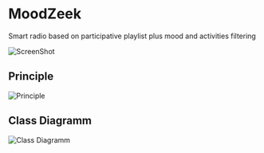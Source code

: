 MoodZeek
========

Smart radio based on participative playlist plus mood and activities filtering

![ScreenShot](https://raw.github.com/AlexMourousy/moodzeek/master/presentation/01%20PPT%20-%20PageGarde%20-%20v2.jpg)


Principle
---------

![Principle](https://raw.github.com/AlexMourousy/moodzeek/master/presentation/02%20PPT%20-%20Principes%20-%20v2.jpg)


Class Diagramm
--------------

![Class Diagramm](https://raw.github.com/AlexMourousy/moodzeek/master/presentation/ClassDiagram%20-%20v8.2.jpg)



